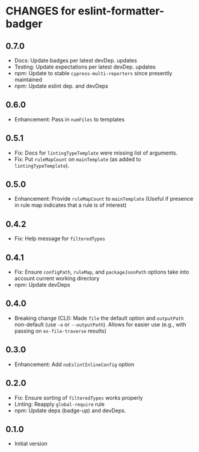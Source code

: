 # CHANGES for eslint-formatter-badger

## 0.7.0

- Docs: Update badges per latest devDep. updates
- Testing: Update expectations per latest devDep. updates
- npm: Update to stable `cypress-multi-reporters` since presently maintained
- npm: Update eslint dep. and devDeps

## 0.6.0

- Enhancement: Pass in `numFiles` to templates

## 0.5.1

- Fix: Docs for `lintingTypeTemplate` were missing list of arguments.
- Fix: Put `ruleMapCount` on `mainTemplate` (as added to
    `lintingTypeTemplate`).

## 0.5.0

- Enhancement: Provide `ruleMapCount` to `mainTemplate` (Useful if
    presence in rule map indicates that a rule is of interest)

## 0.4.2

- Fix: Help message for `filteredTypes`

## 0.4.1

- Fix: Ensure `configPath`, `ruleMap`, and `packageJsonPath` options
    take into account current working directory
- npm: Update devDeps

## 0.4.0

- Breaking change (CLI): Made `file` the default option and `outputPath`
    non-default (use `-o` or `--outputPath`). Allows for easier use
   (e.g., with passing on `es-file-traverse` results)

## 0.3.0

- Enhancement: Add `noEslintInlineConfig` option

## 0.2.0

- Fix: Ensure sorting of `filteredTypes` works properly
- Linting: Reapply `global-require` rule
- npm: Update deps (badge-up) and devDeps.

## 0.1.0

- Initial version
